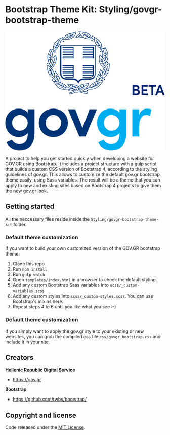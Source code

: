# Bootstrap Theme Kit: Styling/govgr-bootstrap-theme

![](./Styling/govgr-bootstrap-theme-kit/examples/images/logo_govgr_pos_vertical.png)

A project to help you get started quickly when developing a website for GOV.GR using Bootstrap.
It includes a project structure with a gulp script that builds a custom CSS version of Bootstrap 4, according to the styling guidelines of gov.gr.
This allows to customize the default gov.gr bootstrap theme easily, using Sass variables. The result will be a theme that you can apply to new and existing sites based on  Bootstrap 4 projects to give them the new gov.gr look. 

## Getting started

All the neccessary files reside inside the `Styling/govgr-bootstrap-theme-kit` folder.

### Default theme customization ###
If you want to build your own customized version of the GOV.GR bootstrap theme:

1. Clone this repo
2. Run `npm install`
3. Run `gulp watch`
4. Open `templates/index.html` in a browser to check the default styling.
4. Add any custom Bootstrap Sass variables into `scss/_custom-variables.scss`
5. Add any custom styles into `scss/_custom-styles.scss`. You can use Bootstrap's mixins here.
6. Repeat steps 4 to 6 until you like what you see :-)


### Default theme customization ###
If you simply want to apply the gov.gr style to your existing or new websites,  you can grab the compiled css file `css/govgr_bootstrap.css` and include it in your site. 

## Creators

**Hellenic Republic Digital Service**

- <https://gov.gr>

**Bootstrap**

- <https://github.com/twbs/bootstrap/>

## Copyright and license

Code released under the [MIT License](https://opensource.org/licenses/MIT).
